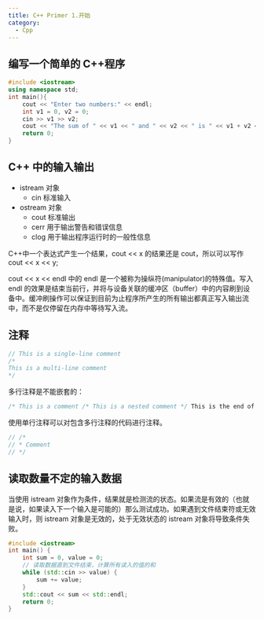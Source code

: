 ```yaml
---
title: C++ Primer 1.开始
category:
  - Cpp
---
```


## 编写一个简单的 C++程序

```cpp
#include <iostream>
using namespace std;
int main(){
	cout << "Enter two numbers:" << endl;
	int v1 = 0, v2 = 0;
	cin >> v1 >> v2;
	cout << "The sum of " << v1 << " and " << v2 << " is " << v1 + v2 << endl;
	return 0;
}
```

## C++ 中的输入输出

- istream 对象
  - cin 标准输入
- ostream 对象
  - cout 标准输出
  - cerr 用于输出警告和错误信息
  - clog 用于输出程序运行时的一般性信息

C++中一个表达式产生一个结果，cout << x 的结果还是 cout，所以可以写作 cout << x << y;

cout << x << endl 中的 endl 是一个被称为操纵符(manipulator)的特殊值。写入 endl 的效果是结束当前行，并将与设备关联的缓冲区（buffer）中的内容刷到设备中。缓冲刷操作可以保证到目前为止程序所产生的所有输出都真正写入输出流中，而不是仅停留在内存中等待写入流。

## 注释

```cpp
// This is a single-line comment
/*
This is a multi-line comment
*/
```
多行注释是不能嵌套的：

```cpp
/* This is a comment /* This is a nested comment */ This is the end of the comment */
```
使用单行注释可以对包含多行注释的代码进行注释。

``` cpp
// /*
// * Comment
// */
```

## 读取数量不定的输入数据
当使用 istream 对象作为条件，结果就是检测流的状态。如果流是有效的（也就是说，如果读入下一个输入是可能的）那么测试成功。如果遇到文件结束符或无效输入时，则 istream 对象是无效的，处于无效状态的 istream 对象将导致条件失败。

```cpp
#include <iostream>
int main() {
    int sum = 0, value = 0;
	// 读取数据直到文件结束，计算所有读入的值的和
    while (std::cin >> value) {
        sum += value;
    }
    std::cout << sum << std::endl;
    return 0;
}
```
